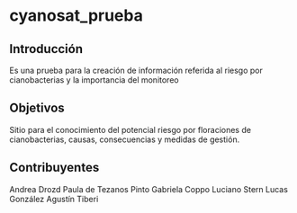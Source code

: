 # cyanosat_prueba
## Introducción
Es una prueba para la creación de información referida al riesgo por cianobacterias y la importancia del monitoreo
## Objetivos
Sitio para el conocimiento del potencial riesgo por floraciones de cianobacterias, causas, consecuencias y medidas de gestión.
## Contribuyentes
Andrea Drozd
Paula de Tezanos Pinto
Gabriela Coppo
Luciano Stern
Lucas González
Agustín Tiberi 